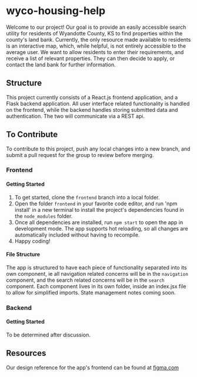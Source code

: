 # wyco-housing-help
Welcome to our project! Our goal is to provide an easily accessible search utility for residents of Wyandotte County, KS to find properties within the county's land bank. Currently, the only resource made available to residents is an interactive map, which, while helpful, is not entirely accessible to the average user. We want to allow residents to enter their requirements, and receive a list of relevant properties. They can then decide to apply, or contact the land bank for further information.
## Structure
This project currently consists of a React.js frontend application, and a Flask backend application. All user interface related functionality is handled on the frontend, while the backend handles storing submitted data and authentication. The two will communicate via a REST api.
## To Contribute
To contribute to this project, push any local changes into a new branch, and submit a pull request for the group to review before merging.
### Frontend
#### Getting Started
1. To get started, clone the `frontend` branch into a local folder. 
2. Open the folder `frontend` in your favorite code editor, and run 'npm install' in a new terminal to install the project's dependencies found in the `node_modules` folder.
3. Once all dependencies are installed, run `npm start` to open the app in development mode. The app supports hot reloading, so all changes are automatically included without having to recompile.
4. Happy coding!
#### File Structure
The app is structured to have each piece of functionality separated into its own component, ie all navigation related concerns will be in the `navigation` component, and the search related concerns will be in the `search` component. Each component lives in its own folder, inside an index.jsx file to allow for simplified imports. State management notes coming soon.
### Backend
#### Getting Started
To be determined after discussion.
## Resources
Our design reference for the app's frontend can be found at [figma.com](https://www.figma.com/file/4B3GCWQLxLZl0iDSDUiBKA/WyCo-Land-Bank-App?node-id=0%3A1)
